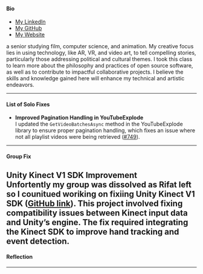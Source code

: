 

#### **Bio**  
- [My LinkedIn](https://www.linkedin.com/in/ahmed-shuwehdi-5130a819b/)
- [My GitHub](https://github.com/ahmed-esh)
- [My Website](https://ahmedesh.com)

 a senior studying film, computer science, and animation. My creative focus lies in using technology, like AR, VR, and video art, to tell compelling stories, particularly those addressing political and cultural themes. I took this class to learn more about the philosophy and practices of open source software, as well as to contribute to impactful collaborative projects. I believe the skills and knowledge gained here will enhance my technical and artistic endeavors.

---

#### **List of Solo Fixes**  

- **Improved Pagination Handling in YouTubeExplode**  
  I updated the `GetVideoBatchesAsync` method in the YouTubeExplode library to ensure proper pagination handling, which fixes an issue where not all playlist videos were being retrieved ([#749](https://github.com/Tyrrrz/YoutubeExplode/issues/749)).

---

#### **Group Fix**  
**Unity Kinect V1 SDK Improvement**  
Unfortently my group was dissolved as Rifat left so I counitued woriking on fixiing Unity Kinect V1 SDK ([GitHub link](https://github.com/ahmed-esh/Unity-kinect-V1-SDK)). This project involved fixing compatibility issues between Kinect input data and Unity’s engine. The fix required integrating the Kinect SDK to improve hand tracking and event detection.
---

#### **Reflection**  


---
